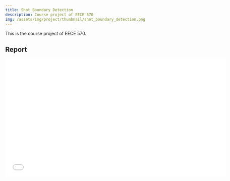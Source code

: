 ```yaml
---
title: Shot Boundary Detection
description: Course project of EECE 570
img: /assets/img/project/thumbnail/shot_boundary_detection.png
---
```


This is the course project of EECE 570.

## Report

<embed src="/assets/files/eece570_shot_boundary_detection.pdf" width="700" height="375" type='application/pdf'>